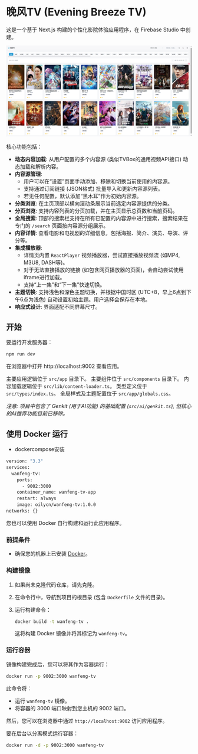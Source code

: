 
# 晚风TV (Evening Breeze TV)

这是一个基于 Next.js 构建的个性化影院体验应用程序，在 Firebase Studio 中创建。

![](https://raw.githubusercontent.com/oilycn/MyPic/master/IMG/wanfeng-tv.png)

核心功能包括：
- **动态内容加载**: 从用户配置的多个内容源 (类似TVBox的通用视频API接口) 动态加载和解析内容。
- **内容源管理**:
    - 用户可以在“设置”页面手动添加、移除和切换当前使用的内容源。
    - 支持通过订阅链接 (JSON格式) 批量导入和更新内容源列表。
    - 若无任何配置，默认添加“黑木耳”作为初始内容源。
- **分类浏览**: 在主页顶部以横向滚动条展示当前选定内容源提供的分类。
- **分页浏览**: 支持内容列表的分页加载，并在主页显示总页数和当前页码。
- **全局搜索**: 顶部的搜索栏支持在所有已配置的内容源中进行搜索，搜索结果在专门的 `/search` 页面按内容源分组展示。
- **内容详情**: 查看电影和电视剧的详细信息，包括海报、简介、演员、导演、评分等。
- **集成播放器**:
    - 详情页内置 `ReactPlayer` 视频播放器，尝试直接播放视频流 (如MP4, M3U8, DASH等)。
    - 对于无法直接播放的链接 (如包含网页播放器的页面)，会自动尝试使用iframe进行加载。
    - 支持“上一集”和“下一集”快速切换。
- **主题切换**: 支持浅色和深色主题切换，并根据中国时区 (UTC+8，早上6点到下午6点为浅色) 自动设置初始主题。用户选择会保存在本地。
- **响应式设计**: 界面适配不同屏幕尺寸。

## 开始

要运行开发服务器：
```bash
npm run dev
```
在浏览器中打开 http://localhost:9002 查看应用。

主要应用逻辑位于 `src/app` 目录下。
主要组件位于 `src/components` 目录下。
内容加载逻辑位于 `src/lib/content-loader.ts`。
类型定义位于 `src/types/index.ts`。
全局样式及主题配置位于 `src/app/globals.css`。

*注意: 项目中包含了 Genkit (用于AI功能) 的基础配置 (`src/ai/genkit.ts`), 但核心的AI推荐功能目前已移除。*

## 使用 Docker 运行
* dockercompose安装
```bash
version: "3.3"
services:
  wanfeng-tv:
    ports:
      - 9002:3000
    container_name: wanfeng-tv-app
    restart: always
    image: oilycn/wanfeng-tv:1.0.0
networks: {}
```

您也可以使用 Docker 自行构建和运行此应用程序。

### 前提条件

*   确保您的机器上已安装 [Docker](https://www.docker.com/get-started)。

### 构建镜像

1.  如果尚未克隆代码仓库，请先克隆。
2.  在命令行中，导航到项目的根目录 (包含 `Dockerfile` 文件的目录)。
3.  运行构建命令：

    ```bash
    docker build -t wanfeng-tv .
    ```
    这将构建 Docker 镜像并将其标记为 `wanfeng-tv`。

### 运行容器

镜像构建完成后，您可以将其作为容器运行：

```bash
docker run -p 9002:3000 wanfeng-tv
```

此命令将：
*   运行 `wanfeng-tv` 镜像。
*   将容器的 3000 端口映射到您主机的 9002 端口。

然后，您可以在浏览器中通过 `http://localhost:9002` 访问应用程序。

要在后台以分离模式运行容器：
```bash
docker run -d -p 9002:3000 wanfeng-tv
```
